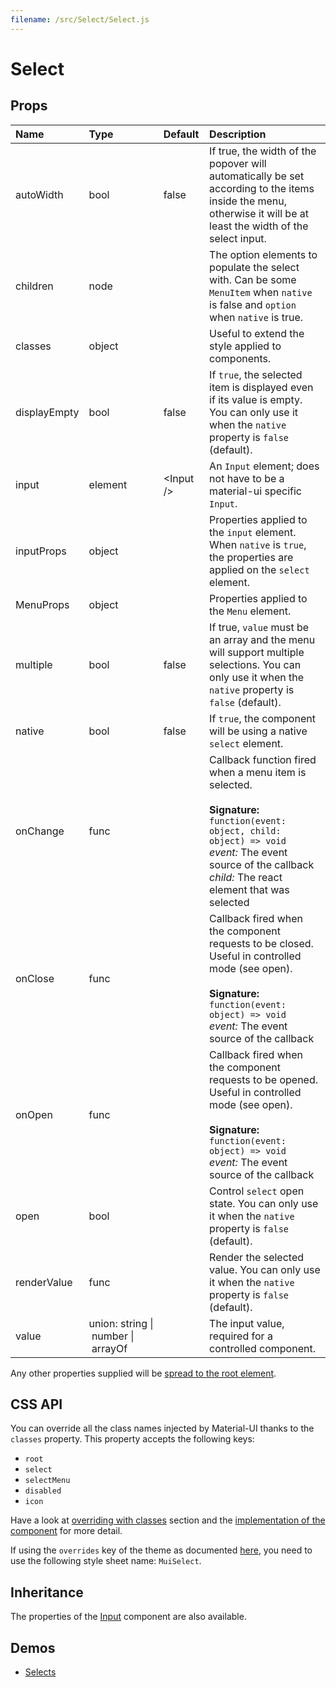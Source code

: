 ```yaml
---
filename: /src/Select/Select.js
---
```


<!--- This documentation is automatically generated, do not try to edit it. -->

# Select



## Props

| Name | Type | Default | Description |
|:-----|:-----|:--------|:------------|
| autoWidth | bool | false | If true, the width of the popover will automatically be set according to the items inside the menu, otherwise it will be at least the width of the select input. |
| children | node |  | The option elements to populate the select with. Can be some `MenuItem` when `native` is false and `option` when `native` is true. |
| classes | object |  | Useful to extend the style applied to components. |
| displayEmpty | bool | false | If `true`, the selected item is displayed even if its value is empty. You can only use it when the `native` property is `false` (default). |
| input | element | &lt;Input /> | An `Input` element; does not have to be a material-ui specific `Input`. |
| inputProps | object |  | Properties applied to the `input` element. When `native` is `true`, the properties are applied on the `select` element. |
| MenuProps | object |  | Properties applied to the `Menu` element. |
| multiple | bool | false | If true, `value` must be an array and the menu will support multiple selections. You can only use it when the `native` property is `false` (default). |
| native | bool | false | If `true`, the component will be using a native `select` element. |
| onChange | func |  | Callback function fired when a menu item is selected.<br><br>**Signature:**<br>`function(event: object, child: object) => void`<br>*event:* The event source of the callback<br>*child:* The react element that was selected |
| onClose | func |  | Callback fired when the component requests to be closed. Useful in controlled mode (see open).<br><br>**Signature:**<br>`function(event: object) => void`<br>*event:* The event source of the callback |
| onOpen | func |  | Callback fired when the component requests to be opened. Useful in controlled mode (see open).<br><br>**Signature:**<br>`function(event: object) => void`<br>*event:* The event source of the callback |
| open | bool |  | Control `select` open state. You can only use it when the `native` property is `false` (default). |
| renderValue | func |  | Render the selected value. You can only use it when the `native` property is `false` (default). |
| value | union:&nbsp;string&nbsp;&#124;<br>&nbsp;number&nbsp;&#124;<br>&nbsp;arrayOf<br> |  | The input value, required for a controlled component. |

Any other properties supplied will be [spread to the root element](/guides/api#spread).

## CSS API

You can override all the class names injected by Material-UI thanks to the `classes` property.
This property accepts the following keys:
- `root`
- `select`
- `selectMenu`
- `disabled`
- `icon`

Have a look at [overriding with classes](/customization/overrides#overriding-with-classes) section
and the [implementation of the component](https://github.com/mui-org/material-ui/tree/v1-beta/src/Select/Select.js)
for more detail.

If using the `overrides` key of the theme as documented
[here](/customization/themes#customizing-all-instances-of-a-component-type),
you need to use the following style sheet name: `MuiSelect`.

## Inheritance

The properties of the [Input](/api/input) component are also available.

## Demos

- [Selects](/demos/selects)

